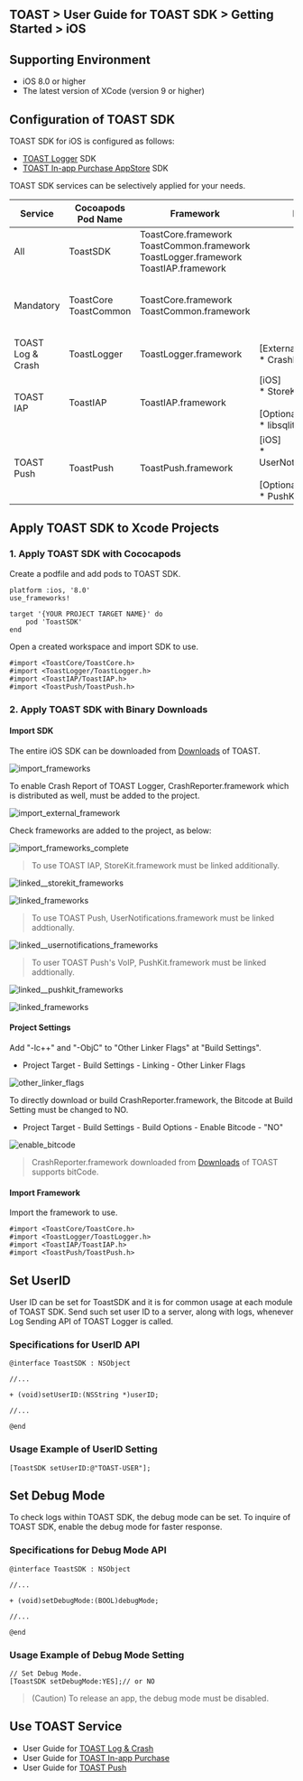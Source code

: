## TOAST > User Guide for TOAST SDK > Getting Started > iOS

## Supporting Environment 

* iOS 8.0 or higher
* The latest version of XCode (version 9 or higher)

## Configuration of TOAST SDK

TOAST SDK for iOS is configured as follows: 

* [TOAST Logger](./log-collector-ios) SDK
* [TOAST In-app Purchase AppStore](./iap-ios) SDK

TOAST SDK services can be selectively applied for your needs. 

| Service  | Cocoapods Pod Name | Framework | Dependency | Build Settings |
| --- | --- | --- | --- | --- |
| All | ToastSDK | ToastCore.framework<br/>ToastCommon.framework<br/>ToastLogger.framework<br/>ToastIAP.framework |  |  |
| Mandatory   | ToastCore<br/>ToastCommon | ToastCore.framework<br/>ToastCommon.framework | | OTHER_LDFLAGS = (<br/>    "-ObjC",<br/>    "-lc++" <br/>); |
| TOAST Log & Crash | ToastLogger | ToastLogger.framework | [External & Optional]<br/> * CrashReporter.framework | ENABLE_BITCODE = NO; |
| TOAST IAP | ToastIAP | ToastIAP.framework | [iOS]<br/> * StoreKit.framework<br/><br/>[Optional]<br/> * libsqlite3.tdb | |
| TOAST Push | ToastPush | ToastPush.framework | [iOS]<br/> * UserNotifications.framework<br/><br/>[Optional]<br/> * PushKit.framework | |

## Apply TOAST SDK to Xcode Projects

### 1. Apply TOAST SDK with Cococapods

Create a podfile and add pods to TOAST SDK. 

```podspec
platform :ios, '8.0'
use_frameworks!

target '{YOUR PROJECT TARGET NAME}' do
    pod 'ToastSDK'
end
```

Open a created workspace and import SDK to use. 

```objc
#import <ToastCore/ToastCore.h>
#import <ToastLogger/ToastLogger.h>
#import <ToastIAP/ToastIAP.h>
#import <ToastPush/ToastPush.h>
```

### 2. Apply TOAST SDK with Binary Downloads 

#### Import SDK

The entire iOS SDK can be downloaded from [Downloads](../../../Download/#toast-sdk) of TOAST.  

![import_frameworks](http://static.toastoven.net/toastcloud/sdk/ios/overview_import_frameworks_folder.png)

To enable Crash Report of TOAST Logger, CrashReporter.framework which is distributed as well, must be added to the project. 

![import_external_framework](http://static.toastoven.net/toastcloud/sdk/ios/overview_import_external_folder.png)

Check frameworks are added to the project, as below:  

![import_frameworks_complete](http://static.toastoven.net/toastcloud/sdk/ios/overview_import_complete_folder.png)

> To use TOAST IAP, StoreKit.framework must be linked additionally. 

![linked__storekit_frameworks](http://static.toastoven.net/toastcloud/sdk/ios/overview_link_frameworks_StoreKit.png)

![linked_frameworks](http://static.toastoven.net/toastcloud/sdk/ios/overview_link_frameworks_noAdSupport_IAP.png)

> To use TOAST Push, UserNotifications.framework must be linked addtionally.

![linked__usernotifications_frameworks](http://static.toastoven.net/toastcloud/sdk/ios/overview_link_frameworks_UserNotifications.png)

> To user TOAST Push's VoIP, PushKit.framework must be linked addtionally.

![linked__pushkit_frameworks](http://static.toastoven.net/toastcloud/sdk/ios/overview_link_frameworks_PushKit.png)

![linked_frameworks](http://static.toastoven.net/toastcloud/sdk/ios/overview_link_frameworks_Push.png)


#### Project Settings

Add "-lc++" and "-ObjC" to "Other Linker Flags" at "Build Settings". 

* Project Target - Build Settings - Linking - Other Linker Flags

![other_linker_flags](http://static.toastoven.net/toastcloud/sdk/ios/overview_settings_flags.png)

To directly download or build CrashReporter.framework, the Bitcode at Build Setting must be changed to NO.  

* Project Target - Build Settings - Build Options - Enable Bitcode - "NO"

![enable_bitcode](http://static.toastoven.net/toastcloud/sdk/ios/overview_settings_bitcode.png)
> CrashReporter.framework downloaded from [Downloads](../../../Download/#toast-sdk) of TOAST supports bitCode. 

#### Import Framework 

Import the framework to use. 

```objc
#import <ToastCore/ToastCore.h>
#import <ToastLogger/ToastLogger.h>
#import <ToastIAP/ToastIAP.h>
#import <ToastPush/ToastPush.h>
```

## Set UserID 

User ID can be set for ToastSDK and it is for common usage at each module of TOAST SDK.
Send such set user ID to a server, along with logs, whenever Log Sending API of TOAST Logger is called. 

### Specifications for UserID API

```objc
@interface ToastSDK : NSObject

//...

+ (void)setUserID:(NSString *)userID;

//...

@end
```

### Usage Example of UserID Setting

```objc
[ToastSDK setUserID:@"TOAST-USER"];
```
## Set Debug Mode

To check logs within TOAST SDK, the debug mode can be set. 
To inquire of TOAST SDK, enable the debug mode for faster response.  

### Specifications for Debug Mode API 


```objc
@interface ToastSDK : NSObject

//...

+ (void)setDebugMode:(BOOL)debugMode;

//...

@end
```

### Usage Example of Debug Mode Setting 

```objc
// Set Debug Mode.
[ToastSDK setDebugMode:YES];// or NO
```

> (Caution) To release an app, the debug mode must be disabled.  

## Use TOAST Service 

* User Guide for [TOAST Log & Crash](./log-collector-ios) 
* User Guide for [TOAST In-app Purchase](./iap-ios) 
* User Guide for [TOAST Push](./push-ios)